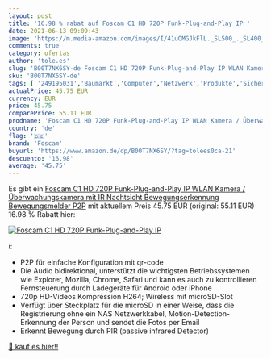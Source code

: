 ```yaml
---
layout: post
title: '16.98 % rabat auf Foscam C1 HD 720P Funk-Plug-and-Play IP '
date: 2021-06-13 09:09:43
image: 'https://m.media-amazon.com/images/I/41uOMGJkFlL._SL500_._SL400_.jpg'
comments: true
category: ofertas
author: 'tole.es'
slug: 'B00T7NX6SY-de Foscam C1 HD 720P Funk-Plug-and-Play IP WLAN Kamera /...'
sku: 'B00T7NX6SY-de'
tags: [ '249195031','Baumarkt','Computer','Netzwerk','Produkte','Sicherheitstechnik','Videoüberwachungstechnik','foscam','Überwachungskameras','Überwachungstechnik', ]
actualPrice: 45.75 EUR
currency: EUR
price: 45.75
comparePrice: 55.11 EUR
prodname: 'Foscam C1 HD 720P Funk-Plug-and-Play IP WLAN Kamera / Überwachungskamera mit IR Nachtsicht   Bewegungserkennung   Bewegungsmelder  P2P'
country: 'de'
flag: '🇩🇪'
brand: 'Foscam'
buyurl: 'https://www.amazon.de/dp/B00T7NX6SY/?tag=tolees0ca-21'
descuento: '16.98'
average: '45.75'
---
```


Es gibt ein [Foscam C1 HD 720P Funk-Plug-and-Play IP WLAN Kamera / Überwachungskamera mit IR Nachtsicht   Bewegungserkennung   Bewegungsmelder  P2P](https://www.amazon.de/dp/B00T7NX6SY/?tag=tolees0ca-21) mit aktuellem Preis 45.75 EUR (original: 55.11 EUR) 16.98 % Rabatt hier:

[![Foscam C1 HD 720P Funk-Plug-and-Play IP ](https://m.media-amazon.com/images/I/41uOMGJkFlL._SL500_._SL400_.jpg)](https://www.amazon.de/dp/B00T7NX6SY/?tag=tolees0ca-21)

ℹ️:

- P2P für einfache Konfiguration mit qr-code
- Die Audio bidirektional, unterstützt die wichtigsten Betriebssystemen wie Explorer, Mozilla, Chrome, Safari und kann es auch zu kontrollieren Fernsteuerung durch Ladegeräte für Android oder iPhone
- 720p HD-Videos Kompression H264; Wireless mit microSD-Slot
- Verfügt über Steckplatz für die microSD in einer Weise, dass die Registrierung ohne ein NAS Netzwerkkabel, Motion-Detection-Erkennung der Person und sendet die Fotos per Email
- Erkennt Bewegung durch PIR (passive infrared Detector)

[🛒 kauf es hier!!](https://www.amazon.de/dp/B00T7NX6SY/?tag=tolees0ca-21)
